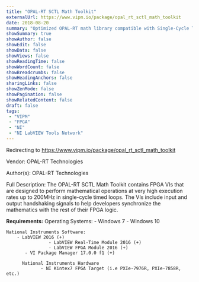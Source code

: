```yaml
---
title: "OPAL-RT SCTL Math Toolkit"
externalUrl: https://www.vipm.io/package/opal_rt_sctl_math_toolkit
date: 2018-08-20
summary: "Optimized OPAL-RT math library compatible with Single-Cycle Timed Loops implemented using Xilinx Core Generation"
showSummary: true
showAuthor: false
showEdit: false
showData: false
showViews: false
showReadingTime: false
showWordCount: false
showBreadcrumbs: false
showHeadingAnchors: false
sharingLinks: false
showZenMode: false
showPagination: false
showRelatedContent: false
draft: false
tags:
 - "VIPM"
 - "FPGA"
 - "NI"
 - "NI LabVIEW Tools Network"
---
```


Redirecting to https://www.vipm.io/package/opal_rt_sctl_math_toolkit

Vendor: OPAL-RT Technologies

Author(s): OPAL-RT Technologies
 
Full Description:
The OPAL-RT SCTL Math Toolkit contains FPGA VIs that are designed to perform mathematical operations at very high execution rates up to 200MHz in single-cycle timed loops. The VIs include input and output handshaking signals to help developers synchronize the mathematics with the rest of their FPGA logic. 

**Requirements:**
    Operating Systems:
       - Windows 7
		    	- Windows 10	
	
    National Instruments Software:
        - LabVIEW 2016 (+)
				    - LabVIEW Real-Time Module 2016 (+)
				    - LabVIEW FPGA Module 2016 (+)
	       - VI Package Manager 17.0.0 f1 (+)
	       
		  National Instruments Hardware
			     - NI Kintex7 FPGA Target (i.e PXIe-7976R, PXIe-7858R, etc.)
